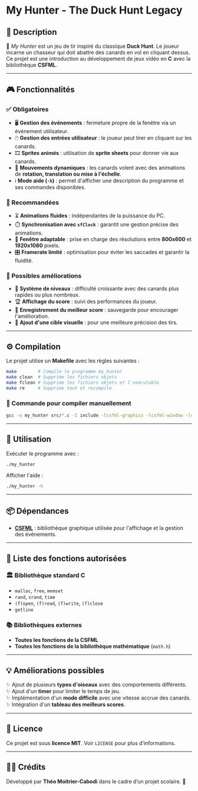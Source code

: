 # My Hunter - The Duck Hunt Legacy

## 📜 Description

🎯 *My Hunter* est un jeu de tir inspiré du classique **Duck Hunt**. Le joueur incarne un chasseur qui doit abattre des canards en vol en cliquant dessus. Ce projet est une introduction au développement de jeux vidéo en **C** avec la bibliothèque **CSFML**.

---

## 🎮 Fonctionnalités

### ✅ Obligatoires
- 🖥️ **Gestion des événements** : fermeture propre de la fenêtre via un événement utilisateur.
- 🖱️ **Gestion des entrées utilisateur** : le joueur peut tirer en cliquant sur les canards.
- 🎞️ **Sprites animés** : utilisation de **sprite sheets** pour donner vie aux canards.
- 🔄 **Mouvements dynamiques** : les canards volent avec des animations de **rotation, translation ou mise à l'échelle**.
- ℹ️ **Mode aide (`-h`)** : permet d'afficher une description du programme et ses commandes disponibles.

### 🚀 Recommandées
- ⏳ **Animations fluides** : indépendantes de la puissance du PC.
- ⏱️ **Synchronisation avec `sfClock`** : garantit une gestion précise des animations.
- 📏 **Fenêtre adaptable** : prise en charge des résolutions entre **800x600** et **1920x1080** pixels.
- 🎛️ **Framerate limité** : optimisation pour éviter les saccades et garantir la fluidité.

### 🌟 Possibles améliorations
- 🎯 **Système de niveaux** : difficulté croissante avec des canards plus rapides ou plus nombreux.
- 🏆 **Affichage du score** : suivi des performances du joueur.
- 💾 **Enregistrement du meilleur score** : sauvegarde pour encourager l'amélioration.
- 🎯 **Ajout d'une cible visuelle** : pour une meilleure précision des tirs.

---

## ⚙️ Compilation

Le projet utilise un **Makefile** avec les règles suivantes :

```sh
make        # Compile le programme my_hunter
make clean  # Supprime les fichiers objets
make fclean # Supprime les fichiers objets et l'exécutable
make re     # Supprime tout et recompile
```

### 🔧 Commande pour compiler manuellement

```sh
gcc -o my_hunter src/*.c -I include -lcsfml-graphics -lcsfml-window -lcsfml-system
```

---

## 🎯 Utilisation

Exécuter le programme avec :

```sh
./my_hunter
```

Afficher l'aide :

```sh
./my_hunter -h
```

---

## 📦 Dépendances

- [**CSFML**](https://www.sfml-dev.org/download/csfml/) : bibliothèque graphique utilisée pour l'affichage et la gestion des événements.

---

## 📜 Liste des fonctions autorisées

### 🏛 Bibliothèque standard C
- `malloc`, `free`, `memset`
- `rand`, `srand`, `time`
- `(f)open`, `(f)read`, `(f)write`, `(f)close`
- `getline`

### 📚 Bibliothèques externes
- **Toutes les fonctions de la CSFML**  
- **Toutes les fonctions de la bibliothèque mathématique** (`math.h`)  

---

## 💡 Améliorations possibles

✨ Ajout de plusieurs **types d'oiseaux** avec des comportements différents.  
✨ Ajout d'un **timer** pour limiter le temps de jeu.  
✨ Implémentation d'un **mode difficile** avec une vitesse accrue des canards.  
✨ Intégration d'un **tableau des meilleurs scores**.  

---

## 📝 Licence

Ce projet est sous **licence MIT**. Voir `LICENSE` pour plus d’informations.

---

## 👨‍💻 Crédits

Développé par **Théo Moitrier-Cabodi** dans le cadre d’un projet scolaire. 🚀